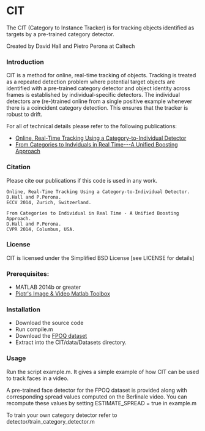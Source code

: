 # CIT

The CIT (Category to Instance Tracker) is for tracking objects identified as targets by a pre-trained category detector.  

Created by David Hall and Pietro Perona at Caltech

### Introduction
CIT is a method for online, real-time tracking of objects. Tracking is treated as a repeated detection problem where potential target objects are identified with a pre-trained category detector
and object identity across frames is established by individual-specific detectors.
The individual detectors are (re-)trained online from a single positive example whenever there is a coincident category detection. This ensures that the tracker is robust to drift.

For all of technical details please refer to the following publications:
* [Online, Real-Time Tracking Using a Category-to-Individual Detector](http://www.vision.caltech.edu/~dhall/projects/CIT/Data/ECCV2014_HALL.pdf)
* [From Categories to Indviduals in Real Time---A Unified Boosting Approach](http://www.vision.caltech.edu/~dhall/projects/CategoriesToIndividuals/Data/CVPR2014_HALL.pdf)

### Citation
Please cite our publications if this code is used in any work.
```
Online, Real-Time Tracking Using a Category-to-Individual Detector. 
D.Hall and P.Perona. 
ECCV 2014, Zurich, Switzerland.
```
```
From Categories to Individual in Real Time - A Unified Boosting Approach.
D.Hall and P.Perona. 
CVPR 2014, Columbus, USA.
```

### License
CIT is licensed under the Simplified BSD License [see LICENSE for details]

### Prerequisites:
* MATLAB 2014b or greater
* [Piotr's Image & Video Matlab Toolbox](https://github.com/pdollar/toolbox)

### Installation
* Download the source code
* Run compile.m
* Download the [FPOQ dataset](http://www.vision.caltech.edu/Image_Datasets/FiftyPeopleOneQuestion/FPOQ.zip)
* Extract into the CIT/data/Datasets directory. 

### Usage
    
Run the script example.m. It gives a simple example of how CIT can be used to track
faces in a video. 

A pre-trained face detector for the FPOQ dataset is provided along with 
corresponding spread values computed on the Berlinale video.
You can recompute these values by setting ESTIMATE_SPREAD = true in example.m

To train your own category detector refer to detector/train_category_detector.m
